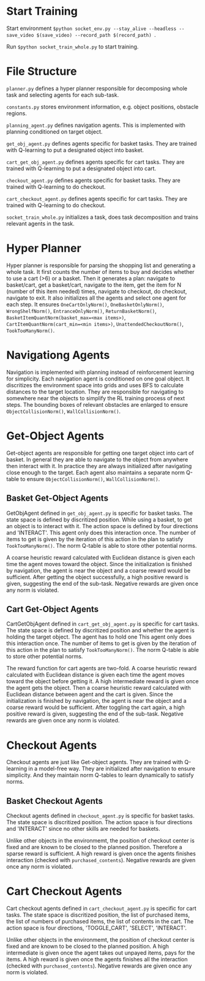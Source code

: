 # Start Training

Start environment `$python socket_env.py --stay_alive --headless --save_video $(save_video) --record_path $(record_path) `.

Run `$python socket_train_whole.py` to start training.


# File Structure

`planner.py` defines a hyper planner responsible for decomposing whole task and selecting agents for each sub-task.

`constants.py` stores environment information, e.g. object positions, obstacle regions. 

`planning_agent.py` defines navigation agents. This is implemented with planning conditioned on target object. 

`get_obj_agent.py` defines agents specific for basket tasks. They are trained with Q-learning to put a designated object into basket. 

`cart_get_obj_agent.py` defines agents specific for cart tasks. They are trained with Q-learning to put a designated object into cart. 

`checkout_agent.py` defines agents specific for basket tasks. They are trained with Q-learning to do checkout.

`cart_checkout_agent.py` defines agents specific for cart tasks. They are trained with Q-learning to do checkout. 

`socket_train_whole.py` initializes a task, does task decomposition and trains relevant agents in the task. 

# Hyper Planner 

Hyper planner is responsible for parsing the shopping list and generating a whole task. It first counts the number of items to buy and decides whether to use a cart (>6) or a basket. Then it generates a plan: navigate to basket/cart, get a basket/cart, navigate to the item, get the item for N (number of this item needed) times, navigate to checkout, do checkout, navigate to exit. It also initializes all the agents and select one agent for each step. It ensures `OneCartOnlyNorm()`, `OneBasketOnlyNorm()`, `WrongShelfNorm()`, `EntranceOnlyNorm()`, `ReturnBasketNorm()`, `BasketItemQuantNorm(basket_max=<max items>)`, `CartItemQuantNorm(cart_min=<min items>)`, `UnattendedCheckoutNorm()`, `TookTooManyNorm()`.

# Navigationg Agents

Navigation is implemented with planning instead of reinforcement learning for simplicity. Each navigation agent is conditioned on one goal object. It discritizes the environment space into grids and uses BFS to calculate distances to the target location. They are responsible for navigating to somewhere near the objects to simplify the RL training process of next steps. The bounding boxes of relevant obstacles are enlarged to ensure `ObjectCollisionNorm()`, `WallCollisionNorm()`.

# Get-Object Agents

Get-object agents are responsible for getting one target object into cart of basket. In general they are able to navigate to the object from anywhere then interact with it. In practice they are always initialized after navigating close enough to the target. Each agent also maintains a separate norm Q-table to ensure `ObjectCollisionNorm()`, `WallCollisionNorm()`.

## Basket Get-Object Agents

GetObjAgent defined in `get_obj_agent.py` is specific for basket tasks. The state space is defined by discritized position. While using a basket, to get an object is to interact with it. The action space is defined by four directions and 'INTERACT'. This agent only does this interaction once. The number of items to get is given by the iteration of this action in the plan to satisfy `TookTooManyNorm()`. The norm Q-table is able to store other potential norms. 

A coarse heuristic reward calculated with Euclidean distance is given each time the agent moves toward the object. Since the initialization is finished by navigation, the agent is near the object and a coarse reward would be sufficient. After getting the object successfully, a high positive reward is given, suggesting the end of the sub-task. Negative rewards are given once any norm is violated.

## Cart Get-Object Agents

CartGetObjAgent defined in `cart_get_obj_agent.py` is specific for cart tasks. The state space is defined by discritized position and whether the agent is holding the target object. The agent has to hold one  This agent only does this interaction once. The number of items to get is given by the iteration of this action in the plan to satisfy `TookTooManyNorm()`. The norm Q-table is able to store other potential norms. 

The reward function for cart agents are two-fold. A coarse heuristic reward calculated with Euclidean distance is given each time the agent moves toward the object before getting it. A high intermediate reward is given once the agent gets the object. Then a coarse heuristic reward calculated with Euclidean distance between agent and the cart is given. Since the initialization is finished by navigation, the agent is near the object and a coarse reward would be sufficient. After toggling the cart again, a high positive reward is given, suggesting the end of the sub-task. Negative rewards are given once any norm is violated. 

# Checkout Agents

Checkout agents are just like Get-object agents. They are trained with Q-learning in a model-free way. They are initialized after navigation to ensure simplicity. And they maintain norm Q-tables to learn dynamically to satisfy norms.

## Basket Checkout Agents

Checkout agents defined in `checkout_agent.py` is specific for basket tasks. The state space is discritized position. The action space is four directions and 'INTERACT' since no other skills are needed for baskets.

Unlike other objects in the environmemt, the position of checkout center is fixed and are known to be closed to the planned position. Therefore a sparse reward is sufficient. A high reward is given once the agents finishes interaction (checked with `purchased_contents`). Negative rewards are given once any norm is violated. 

# Cart Checkout Agents 

Cart checkout agents defined in `cart_checkout_agent.py` is specific for cart tasks. The state space is discritized position, the list of purchased items, the list of numbers of purchased items, the list of contents in the cart. The action space is four directions, 'TOGGLE_CART', 'SELECT', 'INTERACT'.

Unlike other objects in the environmemt, the position of checkout center is fixed and are known to be closed to the planned position. A high intermediate is given once the agent takes out unpayed items, pays for the items. A high reward is given once the agents finishes all the interaction (checked with `purchased_contents`). Negative rewards are given once any norm is violated. 
